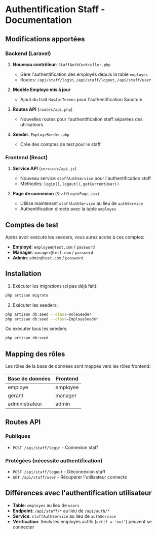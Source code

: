 # Authentification Staff - Documentation

## Modifications apportées

### Backend (Laravel)

1. **Nouveau contrôleur**: `StaffAuthController.php`
   - Gère l'authentification des employés depuis la table `employes`
   - Routes: `/api/staff/login`, `/api/staff/logout`, `/api/staff/user`

2. **Modèle Employe mis à jour**
   - Ajout du trait `HasApiTokens` pour l'authentification Sanctum

3. **Routes API** (`routes/api.php`)
   - Nouvelles routes pour l'authentification staff séparées des utilisateurs

4. **Seeder**: `EmployeSeeder.php`
   - Crée des comptes de test pour le staff

### Frontend (React)

1. **Service API** (`services/api.js`)
   - Nouveau service `staffAuthService` pour l'authentification staff
   - Méthodes: `login()`, `logout()`, `getCurrentUser()`

2. **Page de connexion** (`StaffLoginPage.jsx`)
   - Utilise maintenant `staffAuthService` au lieu de `authService`
   - Authentification directe avec la table `employes`

## Comptes de test

Après avoir exécuté les seeders, vous aurez accès à ces comptes:

- **Employé**: `employee@test.com` / `password`
- **Manager**: `manager@test.com` / `password`
- **Admin**: `admin@test.com` / `password`

## Installation

1. Exécuter les migrations (si pas déjà fait):
```bash
php artisan migrate
```

2. Exécuter les seeders:
```bash
php artisan db:seed --class=RoleSeeder
php artisan db:seed --class=EmployeSeeder
```

Ou exécuter tous les seeders:
```bash
php artisan db:seed
```

## Mapping des rôles

Les rôles de la base de données sont mappés vers les rôles frontend:

| Base de données | Frontend |
|----------------|----------|
| employe        | employee |
| gerant         | manager  |
| administrateur | admin    |

## Routes API

### Publiques
- `POST /api/staff/login` - Connexion staff

### Protégées (nécessite authentification)
- `POST /api/staff/logout` - Déconnexion staff
- `GET /api/staff/user` - Récupérer l'utilisateur connecté

## Différences avec l'authentification utilisateur

- **Table**: `employes` au lieu de `users`
- **Endpoint**: `/api/staff/*` au lieu de `/api/auth/*`
- **Service**: `staffAuthService` au lieu de `authService`
- **Vérification**: Seuls les employés actifs (`actif = 'oui'`) peuvent se connecter
